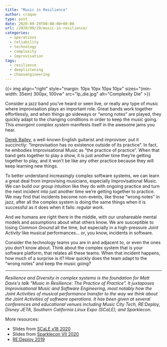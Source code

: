 ```yaml
---
title: "Music in Resilience"
author: craque
type: post
date: 2020-09-29T00:00:00+00:00
url: /2020/09/29/music-in-resilience/
categories:
  - operations
  - reliability
  - technology
  - complexity
  - improvisation
tags:
  - resilience
  - deeplistening
  - chaosengineering
---
```


{{< img align="right" style="margin: 10px 10px 10px 10px" sizes="(min-width: 35em) 300px, 100vw" src="lp_die.jpg" alt="Complexity Die" >}}

Consider a jazz band you’ve heard or seen live, or really any type of music where improvisation plays an important role. Great bands work together effortlessly, and when things go sideways or “wrong notes” are played, they quickly adapt to the changing conditions in order to keep the music going. This _emergent complex system_ manifests itself in the awesome jams you hear.

[Derek Bailey](https://en.wikipedia.org/wiki/Derek_Bailey_(guitarist)), a well-known English guitarist and improviser, put it succinctly: “Improvisation has no existence outside of its practice”. In fact, he embodies Improvisational Music as “the practice of practice”. When that band gets together to play a show, it is just another time they’re getting together to play, and it won’t be like any other practice because they will keep learning new things.

To better understand increasingly complex software systems, we can learn a great deal from improvising musicians, especially Improvisational Music. We can build our _group intuition_ like they do with ongoing practice and turn the next incident into just another time we’re getting together to practice. We may find that incidents become non-events, like those “wrong notes” in jazz, after all the complex system is doing the same things when it is successful as it does when it fails: _regular work_.

And we humans are right there in the middle, with our unshareable mental models and assumptions about what others know. We are susceptible to losing _Common Ground_ all the time, but especially in a high-pressure _Joint Activity_ like musical performances… or, you know, incidents in software.

Consider the technology teams you are in and adjacent to, or even the ones you don’t know about. Think about the complex system that is your software platform, that relates all these teams. When that incident happens, how much of a surprise is it? How quickly does the team adapt to the “wrong notes” and keep the music going?

<HR>

_Resilience and Diversity in complex systems is the foundation for Matt Davis's talk "Music in Resilience: The Practice of Practice". It juxtaposes _Improvisational Music_ and _Software Engineering_, most notably how the Joint Activities of musical performance transfer to the way we think about the Joint Activities of software operations. It has been given at several conferences and educational venues including Music City Tech, RE:Deploy, Disney JETA, Southern California Linux Expo (SCaLE), and Sparklecon._

More resources:

* Slides from [SCaLE x18 2020](https://www.dropbox.com/s/dgc7u9lkrxok28d/MattDavis-ThePracticeOfPractice__SCaLEx18.pdf?dl=0)
* Slides from [Sparklecon VII 2020](https://www.dropbox.com/s/lwynxd11u2gm9sf/MattDavis-Music_in_Resilience-SparkleconVII_2020.pdf?dl=0)
* [RE:Deploy 2019](https://www.youtube.com/watch?v=87EhBrC2L1U)

